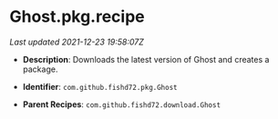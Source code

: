 # Ghost.pkg.recipe

_Last updated 2021-12-23 19:58:07Z_

- **Description**: Downloads the latest version of Ghost and creates a package.

- **Identifier**: `com.github.fishd72.pkg.Ghost`

- **Parent Recipes**: `com.github.fishd72.download.Ghost`